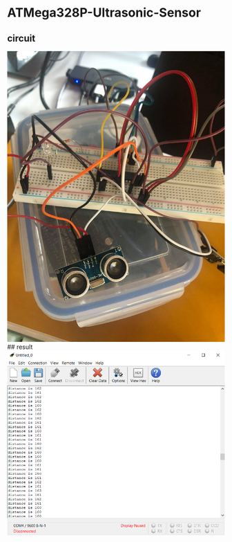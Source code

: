 # ATMega328P-Ultrasonic-Sensor
## circuit
<img src="61070507205_165930647_884750092305293_4349892468772783637_n.jpg">
## result
<img src="result.png">

